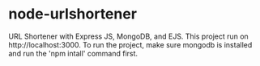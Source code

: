 # node-urlshortener
URL Shortener with Express JS, MongoDB, and EJS. This project run on http://localhost:3000. To run the project, make sure mongodb is installed and run the 'npm intall' command first.
